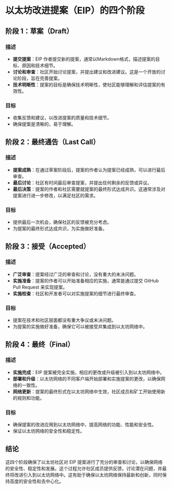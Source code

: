 ﻿# 以太坊改进提案（EIP）的四个阶段

## 阶段 1：草案（Draft）

### 描述

-   **提交提案**：EIP 作者提交新的提案，通常以Markdown格式，描述提案的目标、原因和技术细节。
-   **讨论和审查**：社区开始讨论提案，并提出建议和改进建议。这是一个开放的讨论阶段，旨在完善提案。
-   **技术明晰性**：提案的目标是确保技术明晰性，使社区能够理解和评估提案的有效性。

### 目标

-   收集反馈和建议，以改进提案的质量和技术细节。
-   确保提案是清晰的，易于理解。

## 阶段 2：最终通告（Last Call）

### 描述

-   **提案成熟**：在通过草案阶段后，提案的作者认为提案已经成熟，可以进行最后审查。
-   **最后讨论**：社区有时间最后审查提案，并提出任何剩余的反馈或异议。
-   **最后决策**：提案的作者和社区需要就提案的最终形式达成共识。这通常涉及对提案进行进一步修改，以满足社区的需求。

### 目标

-   提供最后一次机会，确保社区的反馈被充分考虑。
-   为提案的最终形式达成共识，为实施做好准备。

## 阶段 3：接受（Accepted）

### 描述

-   **广泛审查**：提案经过广泛的审查和讨论，没有重大的未决问题。
-   **实施准备**：提案的作者可以开始准备相应的实施，通常是通过提交 GitHub Pull Request 来实现提案。
-   **实施检查**：社区和开发者可以对实施提案的细节进行最终审查。

### 目标

-   提案在技术和社区层面都没有重大争议或未决问题。
-   为提案的实施做好准备，确保它可以被接受并集成到以太坊网络中。

## 阶段 4：最终（Final）

### 描述

-   **实施完成**：EIP 提案被完全实施，相应的更改或升级被引入到以太坊网络中。
-   **部署和升级**：以太坊网络的不同客户端开始部署和实施提案的更改，以确保网络的一致性。
-   **网络更新**：提案的最终形式在以太坊网络中生效，社区成员和矿工开始使用新的规则和功能。

### 目标

-   确保提案的改进应用到以太坊网络中，提高网络的功能、性能和安全性。
-   保证以太坊网络的安全性和稳定性。

## 结论

这四个阶段确保了以太坊社区对 EIP 提案进行了充分的审查和讨论，以确保网络的安全性、稳定性和发展。这个过程允许社区成员提供反馈，讨论潜在问题，并最终将改进引入到以太坊网络中。这有助于确保以太坊网络保持最新和创新，同时保持高度的安全性和去中心化。
